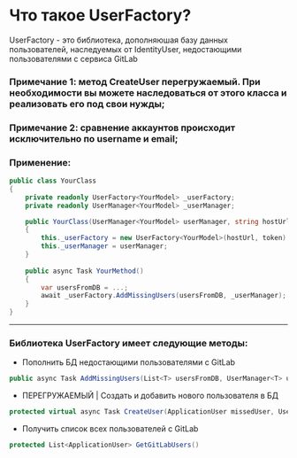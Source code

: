 # Что такое UserFactory? <br/>
UserFactory - это библиотека, дополняюшая базу данных пользователей, наследуемых от IdentityUser, недостающими пользователями с сервиса GitLab <br/>

### Примечание 1: метод CreateUser перегружаемый. При необходимости вы можете наследоваться от этого класса и реализовать его под свои нужды;
### Примечание 2: сравнение аккаунтов происходит исключительно по username и email;
### Применение:
```C#
public class YourClass
{
    private readonly UserFactory<YourModel> _userFactory;
    private readonly UserManager<YourModel> _userManager;

    public YourClass(UserManager<YourModel> userManager, string hostUrl, string token)
    {
        this._userFactory = new UserFactory<YourModel>(hostUrl, token)
        this._userManager = userManager;
    }
    
    public async Task YourMethod()
    {
        var usersFromDB = ...;
        await _userFactory.AddMissingUsers(usersFromDB, _userManager);
    }
}
```
***
### Библиотека UserFactory имеет следующие методы:
* Пополнить БД недостающими пользователями с GitLab
```C#
public async Task AddMissingUsers(List<T> usersFromDB, UserManager<T> userManager)
```
* ПЕРЕГРУЖАЕМЫЙ | Создать и добавить нового пользователя в БД
```C#
protected virtual async Task CreateUser(ApplicationUser missedUser, UserManager<T> userManager)
```
* Получить список всех пользователей с GitLab
```C#
protected List<ApplicationUser> GetGitLabUsers()
```
